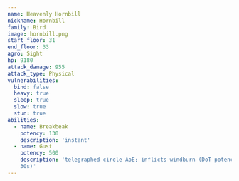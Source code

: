 ```yaml
---
name: Heavenly Hornbill
nickname: Hornbill
family: Bird
image: hornbill.png
start_floor: 31
end_floor: 33
agro: Sight
hp: 9180
attack_damage: 955
attack_type: Physical
vulnerabilities:
  bind: false
  heavy: true
  sleep: true
  slow: true
  stun: true
abilities:
  - name: Breakbeak
    potency: 130
    description: 'instant'
  - name: Gust
    potency: 500
    description: 'telegraphed circle AoE; inflicts windburn (DoT potency 50,
    30s)'
---
```

